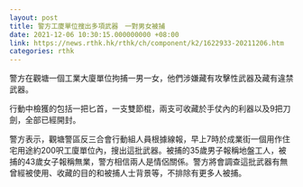 ```yaml
---
layout: post
title: 警方工廈單位搜出多項武器　一對男女被捕
date: 2021-12-06 10:30:15.000000000 +08:00
link: https://news.rthk.hk/rthk/ch/component/k2/1622933-20211206.htm
categories: rthk
---
```


警方在觀塘一個工業大廈單位拘捕一男一女，他們涉嫌藏有攻擊性武器及藏有違禁武器。

行動中檢獲的包括一把匕首，一支雙節棍，兩支可收藏於手仗內的利器以及9把刀劍，全部已經開封。

警方表示，觀塘警區反三合會行動組人員根據線報，早上7時於成業街一個用作住宅用途約200呎工廈單位內，搜出這批武器。被捕的35歲男子報稱地盤工人，被捕的43歲女子報稱無業，警方相信兩人是情侶關係。警方將會調查這批武器有無曾經被使用、收藏的目的和被捕人士背景等，不排除有更多人被捕。
